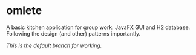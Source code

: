 # omlete

A basic kitchen application for group work. JavaFX GUI and H2 database. Following the design (and other) patterns importantly.



*This is the default branch for working.*
